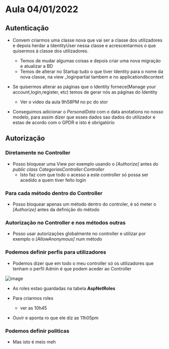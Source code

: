 # Aula 04/01/2022

## Autenticação

- Convem criarmos uma classe nova que vai ser a classe dos utilizadores e depois herdar a IdentityUser nessa classe e acrescentarmos o que quisermos à classe dos utilizadores.
  - Temos de mudar algumas coisas e depois criar uma nova migração e atualizar a BD
  - Temos de alterar no Startup tudo o que tiver Identity para o nome da nova classe, na view _loginpartial tambem e no applicationdbcontext

- Se quisermos alterar as páginas que o Identity fornece(Manage your account,login,register, etc) temos de gerar nós as páginas do Identity
  - Ver o video da aula 9h58PM no pc do stor

- Conseguimos adicionar o *PersonalData* com o data anotations no nosso modelo, para assim dizer que esses dados sao dados do utilizador e estao de acordo com o GPDR e isto é obrigatório

## Autorização

### Diretamente no Controller

- Posso bloquear uma View por exemplo usando o *[Authorize]* antes do *public class CategoriasController:Controller*
  - Isto faz com que todo o acesso a este controller só possa ser acedido a quem tiver feito login

### Para cada método dentro do Controller

- Posso bloquear apenas um método dentro do controler, é só meter o *[Authorize]* antes da definição do método

### Autorização no Controller e nos métodos outras

- Posso usar autorizações globalmente no controller e utilizar por exemplo o *[AllowAnonymous]* num método

### Podemos definir perfis para utilizadores

- Podemos dizer que em todo o meu controller só os utilizadores que tenham o perfil Admin é que podem aceder ao Controller

![image](https://user-images.githubusercontent.com/12052283/148134035-0c5b346a-7aa2-4793-8bfb-c135c304cac5.png)

- As roles estao guardadas na tabela **AspNetRoles**

- Para criarmos roles
  - ver as 10h45
- Ouvir e aponta ro que ele diz as 11h05pm

### Podemos definir politicas

- Mas isto é meio meh
